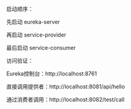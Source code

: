
启动顺序：

先启动 eureka-server

再启动 service-provider

最后启动 service-consumer

访问验证：

Eureka控制台：http://localhost:8761

直接调用提供者：http://localhost:8081/api/hello

通过消费者调用：http://localhost:8082/test/call
